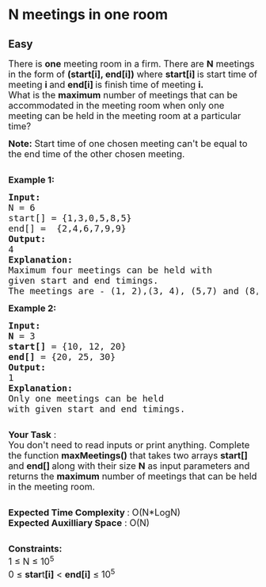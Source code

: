 # N meetings in one room
## Easy 
<div class="problem-statement" style="user-select: auto;">
                <p style="user-select: auto;"></p><p style="user-select: auto;"><span style="font-size: 18px; user-select: auto;">There is <strong style="user-select: auto;">one</strong> meeting room in a firm. There are <strong style="user-select: auto;">N</strong> meetings in the form of <strong style="user-select: auto;">(start[i], end[i])</strong> where <strong style="user-select: auto;">start[i]&nbsp;</strong>is start time of meeting <strong style="user-select: auto;">i </strong>and <strong style="user-select: auto;">end[i] </strong>is finish time of meeting <strong style="user-select: auto;">i.</strong><br style="user-select: auto;">
What is the <strong style="user-select: auto;">maximum</strong> number of meetings that can be accommodated in the meeting room when only one meeting can be held in the meeting room at a particular time? </span></p>

<p style="user-select: auto;"><span style="font-size: 18px; user-select: auto;"><strong style="user-select: auto;">Note:</strong>&nbsp;Start time of one chosen meeting can't be equal to the end time of the other chosen meeting.</span></p>

<p style="user-select: auto;"><br style="user-select: auto;">
<span style="font-size: 18px; user-select: auto;"><strong style="user-select: auto;">Example 1:</strong></span></p>

<pre style="position: relative; user-select: auto;"><span style="font-size: 18px; user-select: auto;"><strong style="user-select: auto;">Input:
</strong>N = 6
start[] = {1,3,0,5,8,5}
end[] =  {2,4,6,7,9,9}
<strong style="user-select: auto;">Output: </strong>
4<strong style="user-select: auto;">
Explanation:
</strong>Maximum four meetings can be held with
given start and end timings.</span>
<span style="font-size: 18px; user-select: auto;">The meetings are - (1, 2),(3, 4), (5,7) and (8,9)</span>
<div class="open_grepper_editor" title="Edit &amp; Save To Grepper" style="user-select: auto;"></div></pre>

<p style="user-select: auto;"><span style="font-size: 18px; user-select: auto;"><strong style="user-select: auto;">Example 2:</strong></span></p>

<pre style="position: relative; user-select: auto;"><span style="font-size: 18px; user-select: auto;"><strong style="user-select: auto;">Input:
N</strong> = 3
<strong style="user-select: auto;">start[]</strong> = {10, 12, 20}
<strong style="user-select: auto;">end[]</strong> = {20, 25, 30}
<strong style="user-select: auto;">Output: </strong>
1<strong style="user-select: auto;">
Explanation:
</strong>Only one&nbsp;meetings can be held
with given start and end timings.</span><div class="open_grepper_editor" title="Edit &amp; Save To Grepper" style="user-select: auto;"></div></pre>

<p style="user-select: auto;"><br style="user-select: auto;">
<span style="font-size: 18px; user-select: auto;"><strong style="user-select: auto;">Your Task</strong>&nbsp;:<br style="user-select: auto;">
You don't need to read inputs or print anything. Complete the function <strong style="user-select: auto;">maxMeetings()</strong><em style="user-select: auto;">&nbsp;</em>that takes two&nbsp;arrays <strong style="user-select: auto;">start[] </strong>and <strong style="user-select: auto;">end[] </strong>along with their size <strong style="user-select: auto;">N</strong> as input parameters and returns the <strong style="user-select: auto;">maximum</strong> number of meetings that can be held in the meeting room.</span></p>

<p style="user-select: auto;"><br style="user-select: auto;">
<span style="font-size: 18px; user-select: auto;"><strong style="user-select: auto;">Expected Time Complexity </strong>: O(N*LogN)</span><br style="user-select: auto;">
<span style="font-size: 18px; user-select: auto;"><strong style="user-select: auto;">Expected Auxilliary Space</strong> : O(N)</span></p>

<p style="user-select: auto;"><br style="user-select: auto;">
<span style="font-size: 18px; user-select: auto;"><strong style="user-select: auto;">Constraints:</strong></span><br style="user-select: auto;">
<span style="font-size: 18px; user-select: auto;">1 ≤ N&nbsp;≤ 10<sup style="user-select: auto;">5</sup></span><br style="user-select: auto;">
<span style="font-size: 18px; user-select: auto;">0 ≤ <strong style="user-select: auto;">star</strong>t<strong style="user-select: auto;">[i]</strong> &lt; <strong style="user-select: auto;">end[i]</strong>&nbsp;≤ 10<sup style="user-select: auto;">5</sup></span></p>
 <p style="user-select: auto;"></p>
            </div>